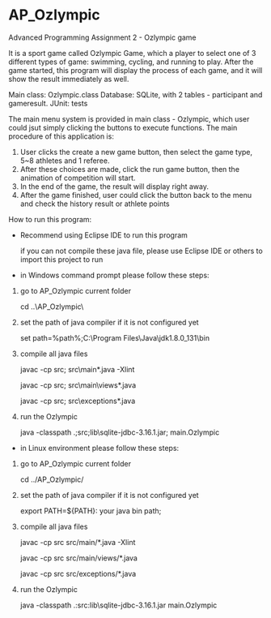 # AP_Ozlympic
Advanced Programming Assignment 2 - Ozlympic game

It is a sport game called Ozlympic Game, which a player to select one of 3 different types of game: swimming, cycling, and running to play. After the game started, this program will display the process of each game, and it will show the result immediately as well.

Main class: Ozlympic.class
Database: SQLite, with 2 tables - participant and gameresult.
JUnit: tests

The main menu system is provided in main class - Ozlympic, which user could jsut simply clicking the buttons to execute functions. The main procedure of this application is:
1. User clicks the create a new game button, then select the game type, 5~8 athletes and 1 referee. 
2. After these choices are made, click the run game button, then the animation of competition will start.
3. In the end of the game, the result will display right away.
4. After the game finished, user could click the button back to the menu and check the history result or athlete points



How to run this program:


- Recommend using Eclipse IDE to run this program

   if you can not compile these java file, please use Eclipse IDE or others to import this project to run


- in Windows command prompt please follow these steps:

1. go to AP_Ozlympic current folder

   cd ..\AP_Ozlympic\

2. set the path of java compiler if it is not configured yet

   set path=%path%;C:\Program Files\Java\jdk1.8.0_131\bin

3. compile all java files

   javac -cp src; src\main\*.java -Xlint

   javac -cp src; src\main\views\*.java

   javac -cp src; src\exceptions\*.java

4. run the Ozlympic

   java -classpath .;src;lib\sqlite-jdbc-3.16.1.jar; main.Ozlympic


- in Linux environment please follow these steps:

1. go to AP_Ozlympic current folder

   cd ../AP_Ozlympic/

2. set the path of java compiler if it is not configured yet

   export PATH=${PATH}: your java bin path;

3. compile all java files

   javac -cp src src/main/*.java -Xlint

   javac -cp src src/main/views/*.java

   javac -cp src src/exceptions/*.java

4. run the Ozlympic

   java -classpath .:src:lib\sqlite-jdbc-3.16.1.jar main.Ozlympic

